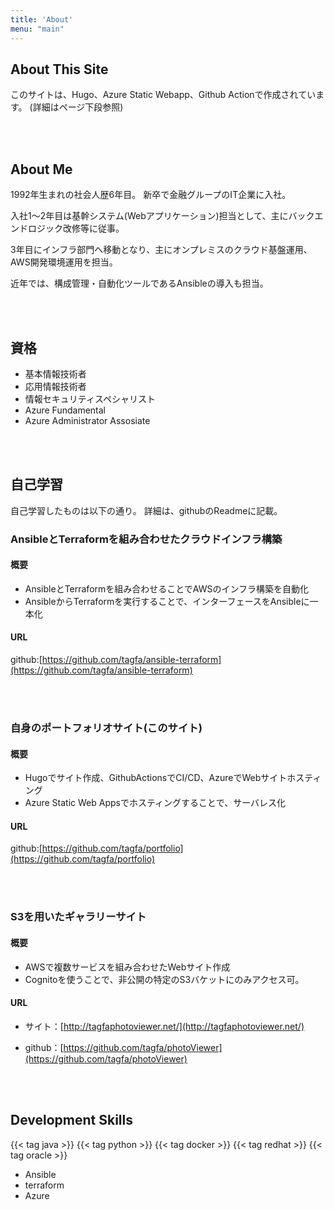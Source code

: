 ```yaml
---
title: 'About'
menu: "main"
---
```


## About This Site
このサイトは、Hugo、Azure Static Webapp、Github Actionで作成されています。
(詳細はページ下段参照)

<br />
<br />

## About Me
1992年生まれの社会人歴6年目。
新卒で金融グループのIT企業に入社。

入社1～2年目は基幹システム(Webアプリケーション)担当として、主にバックエンドロジック改修等に従事。

3年目にインフラ部門へ移動となり、主にオンプレミスのクラウド基盤運用、AWS開発環境運用を担当。

近年では、構成管理・自動化ツールであるAnsibleの導入も担当。

<br />
<br />

## 資格
- 基本情報技術者
- 応用情報技術者
- 情報セキュリティスペシャリスト
- Azure Fundamental
- Azure Administrator Assosiate

<br />
<br />

## 自己学習
自己学習したものは以下の通り。
詳細は、githubのReadmeに記載。

### AnsibleとTerraformを組み合わせたクラウドインフラ構築
#### 概要
- AnsibleとTerraformを組み合わせることでAWSのインフラ構築を自動化
- AnsibleからTerraformを実行することで、インターフェースをAnsibleに一本化
#### URL
github:[https://github.com/tagfa/ansible-terraform](https://github.com/tagfa/ansible-terraform)


<br />
<br />

### 自身のポートフォリオサイト(このサイト)
#### 概要
- Hugoでサイト作成、GithubActionsでCI/CD、AzureでWebサイトホスティング
- Azure Static Web Appsでホスティングすることで、サーバレス化

#### URL
github:[https://github.com/tagfa/portfolio](https://github.com/tagfa/portfolio)

<br />
<br />

### S3を用いたギャラリーサイト

#### 概要
- AWSで複数サービスを組み合わせたWebサイト作成
- Cognitoを使うことで、非公開の特定のS3バケットにのみアクセス可。

#### URL
- サイト：[http://tagfaphotoviewer.net/](http://tagfaphotoviewer.net/) 

- github：[https://github.com/tagfa/photoViewer](https://github.com/tagfa/photoViewer)

<br />
<br />

## Development Skills
{{< tag java >}}
{{< tag python >}}
{{< tag docker >}}
{{< tag redhat >}}
{{< tag oracle >}}
- Ansible
- terraform
- Azure

